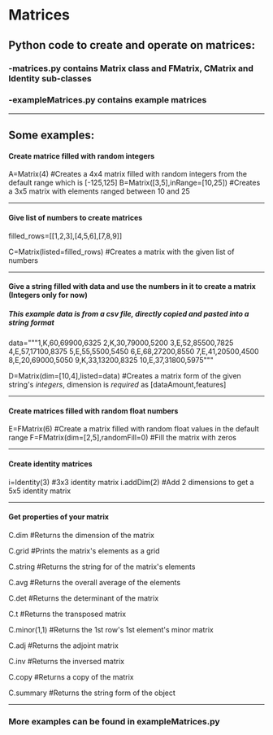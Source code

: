 # Matrices
## Python code to create and operate on matrices:

   ### -matrices.py contains Matrix class and FMatrix, CMatrix and Identity sub-classes
  
   ### -exampleMatrices.py contains example matrices
-------------- 
Some examples:
--------------
#### Create matrice filled with random integers 
A=Matrix(4) #Creates a 4x4 matrix filled with random integers from the default range which is [-125,125]
B=Matrix([3,5],inRange=[10,25]) #Creates a 3x5 matrix with elements ranged between 10 and 25

----------------------------------------
#### Give list of numbers to create matrices
filled_rows=[[1,2,3],[4,5,6],[7,8,9]]

C=Matrix(listed=filled_rows) #Creates a matrix with the given list of numbers

----------------------------------------
#### Give a string filled with data and use the numbers in it to create a matrix (Integers only for now)

##### This example data is from a csv file, directly copied and pasted into a string format  

data="""1,K,60,69900,6325
2,K,30,79000,5200
3,E,52,85500,7825
4,E,57,17100,8375
5,E,55,5500,5450
6,E,68,27200,8550
7,E,41,20500,4500
8,E,20,69000,5050
9,K,33,13200,8325
10,E,37,31800,5975"""

D=Matrix(dim=[10,4],listed=data) #Creates a matrix form of the given string's *integers*, dimension is *required* as [dataAmount,features]

----------------------------------------
#### Create matrices filled with random float numbers

E=FMatrix(6) #Create a matrix filled with random float values in the default range
F=FMatrix(dim=[2,5],randomFill=0) #Fill the matrix with zeros

----------------------------------------
#### Create identity matrices

i=Identity(3) #3x3 identity matrix
i.addDim(2) #Add 2 dimensions to get a 5x5 identity matrix

----------------------------------------
#### Get properties of your matrix

C.dim #Returns the dimension of the matrix

C.grid #Prints the matrix's elements as a grid

C.string #Returns the string for of the matrix's elements

C.avg #Returns the overall average of the elements

C.det #Returns the determinant of the matrix

C.t #Returns the transposed matrix

C.minor(1,1) #Returns the 1st row's 1st element's minor matrix

C.adj #Returns the adjoint matrix

C.inv #Returns the inversed matrix

C.copy #Returns a copy of the matrix

C.summary #Returns the string form of the object 

----------------------------------------

### More examples can be found in exampleMatrices.py
